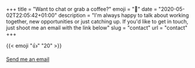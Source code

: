 +++
title = "Want to chat or grab a coffee?"
emoji = ":call_me_hand:"
date = "2020-05-02T22:05:42+01:00"
description = "I'm always happy to talk about working together, new opportunities or just catching up. If you'd like to get in touch, just shoot me an email with the link below"
slug = "contact"
url = "contact"
+++

{{< emoji ":thumbsup:" "20" >}}

<div class="link-arrow align-center j-center">
  <a href="mailto:hello@murshidazher.com" class="learn-more-button w-inline-block" style="background-image: url(/img/icons/arrow-right.svg);" title="Email Murshid Azher (hello@murshidazher.com)">Send me an email</a>
</div>
